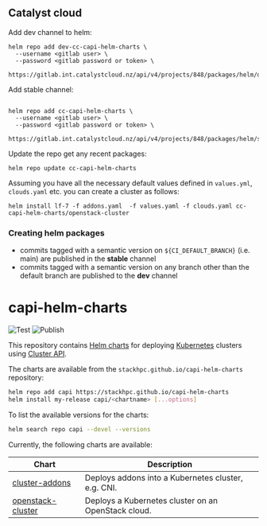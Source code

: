 ## Catalyst cloud


Add dev channel to helm:
```
helm repo add dev-cc-capi-helm-charts \
  --username <gitlab user> \
  --password <gitlab password or token> \
  https://gitlab.int.catalystcloud.nz/api/v4/projects/848/packages/helm/dev
```


Add stable channel:
```

helm repo add cc-capi-helm-charts \
  --username <gitlab user> \
  --password <gitlab password or token> \
  https://gitlab.int.catalystcloud.nz/api/v4/projects/848/packages/helm/stable
```

Update the repo get any recent packages:
```
helm repo update cc-capi-helm-charts
```

Assuming you have all the necessary default values defined in `values.yml`, `clouds.yaml` etc. you can create a cluster as follows:
```
helm install lf-7 -f addons.yaml  -f values.yaml -f clouds.yaml cc-capi-helm-charts/openstack-cluster
```


### Creating helm packages

* commits tagged with a semantic version on `${CI_DEFAULT_BRANCH}` (i.e. main) are published in the **stable** channel
* commits tagged with a semantic version on any branch other than the default branch are published to the **dev** channel


# capi-helm-charts
![Test](https://github.com/stackhpc/capi-helm-charts/actions/workflows/main.yaml/badge.svg?branch=main)
![Publish](https://github.com/stackhpc/capi-helm-charts/actions/workflows/publish-artifacts.yaml/badge.svg?branch=main)

This repository contains [Helm charts](https://helm.sh/) for deploying [Kubernetes](https://kubernetes.io/)
clusters using [Cluster API](https://cluster-api.sigs.k8s.io/).

The charts are available from the `stackhpc.github.io/capi-helm-charts` repository:

```sh
helm repo add capi https://stackhpc.github.io/capi-helm-charts
helm install my-release capi/<chartname> [...options]
```

To list the available versions for the charts:

```sh
helm search repo capi --devel --versions
```

Currently, the following charts are available:

| Chart | Description |
| --- | --- |
| [cluster-addons](./charts/cluster-addons) | Deploys addons into a Kubernetes cluster, e.g. CNI. |
| [openstack-cluster](./charts/openstack-cluster) | Deploys a Kubernetes cluster on an OpenStack cloud. |
